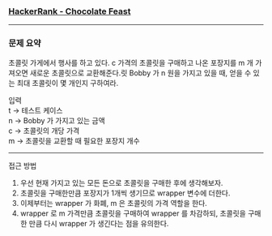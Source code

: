 ### [HackerRank - Chocolate Feast](https://www.hackerrank.com/challenges/chocolate-feast/problem)
- - -
### 문제 요약
초콜릿 가게에서 행사를 하고 있다. c 가격의 초콜릿을 구매하고 나온 포장지를 m 개 가져오면 새로운 초콜릿으로 교환해준다.릿
 Bobby 가 n 원을 가지고 있을 때, 얻을 수 있는 최대 초콜릿이 몇 개인지 구하여라.

입력 <br />
t -> 테스트 케이스 <br />
n -> Bobby 가 가지고 있는 금액 <br />
c -> 초콜릿의 개당 가격 <br />
m -> 초콜릿을 교환할 때 필요한 포장지 개수
- - -
접근 방법
1. 우선 현재 가지고 있는 모든 돈으로 초콜릿을 구매한 후에 생각해보자.
2. 초콜릿을 구매한만큼 포장지가 1개씩 생기므로 wrapper 변수에 더한다.
3. 이제부터는 wrapper 가 화폐, m 은 초콜릿의 가격 역할을 한다.
4. wrapper 로 m 가격만큼 초콜릿을 구매하여 wrapper 를 차감하되, 초콜릿을 구매한 만큼 다시 wrapper 가 생긴다는 점을 유의한다.